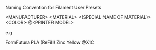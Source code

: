 Naming Convention for Filament User Presets

\<MANUFACTURER> \<MATERIAL> <(SPECIAL NAME OF MATERIAL)> \<COLOR> @\<PRINTER MODEL> 

e.g

FormFutura PLA (ReFill) Zinc Yellow @X1C
